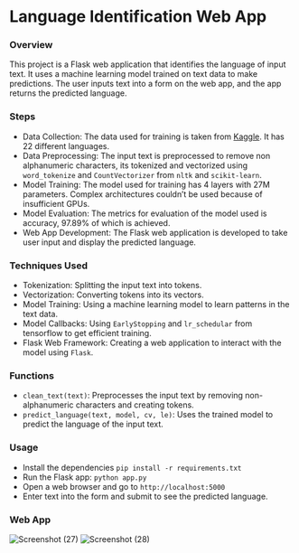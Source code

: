 # Language Identification Web App

### Overview
This project is a Flask web application that identifies the language of input text. It uses a machine learning model trained on text data to make predictions. The user inputs text into a form on the web app, and the app returns the predicted language.

### Steps
- Data Collection: The data used for training is taken from [Kaggle](https://www.kaggle.com/datasets/zarajamshaid/language-identification-datasst). It has 22 different languages.
- Data Preprocessing: The input text is preprocessed to remove non alphanumeric characters, its tokenized and vectorized using `word_tokenize` and `CountVectorizer` from `nltk` and `scikit-learn`.
- Model Training: The model used for training has 4 layers with 27M parameters. Complex architectures couldn’t be used because of insufficient GPUs.
- Model Evaluation: The metrics for evaluation of the model used is accuracy, 97.89% of which is achieved.
- Web App Development: The Flask web application is developed to take user input and display the predicted language.

### Techniques Used
- Tokenization: Splitting the input text into tokens.
- Vectorization: Converting tokens into its vectors.
- Model Training: Using a machine learning model to learn patterns in the text data.
- Model Callbacks: Using `EarlyStopping` and `lr_schedular` from tensorflow to get efficient training.
- Flask Web Framework: Creating a web application to interact with the model using `Flask`.

### Functions
- `clean_text(text)`: Preprocesses the input text by removing non-alphanumeric characters and creating tokens.
- `predict_language(text, model, cv, le)`: Uses the trained model to predict the language of the input text.
  
### Usage
- Install the dependencies `pip install -r requirements.txt`
- Run the Flask app: `python app.py`
- Open a web browser and go to `http://localhost:5000`
- Enter text into the form and submit to see the predicted language.

### Web App
![Screenshot (27)](https://github.com/HassaanIK/Language_Identification/assets/139614780/1e59ecc8-f8ea-4f63-9da5-ff5a06fa6381)
![Screenshot (28)](https://github.com/HassaanIK/Language_Identification/assets/139614780/2b883da4-f0ca-40a1-a551-9284d657b730)

